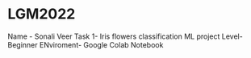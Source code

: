 # LGM2022
Name - Sonali Veer    Task 1- Iris flowers classification ML project  Level- Beginner  ENviroment- Google Colab Notebook
